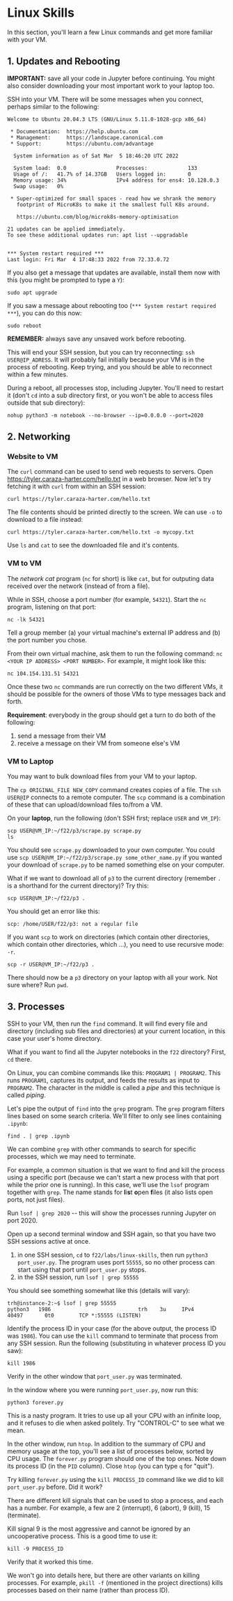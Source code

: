 # Linux Skills

In this section, you'll learn a few Linux commands and get more familiar with your VM.

## 1. Updates and Rebooting

**IMPORTANT:** save all your code in Jupyter before continuing.  You
  might also consider downloading your most important work to your
  laptop too.

SSH into your VM.  There will be some messages when you connect, perhaps similar to the following:

```
Welcome to Ubuntu 20.04.3 LTS (GNU/Linux 5.11.0-1028-gcp x86_64)

 * Documentation:  https://help.ubuntu.com
 * Management:     https://landscape.canonical.com
 * Support:        https://ubuntu.com/advantage

  System information as of Sat Mar  5 18:46:20 UTC 2022

  System load:  0.0                Processes:             133
  Usage of /:   41.7% of 14.37GB   Users logged in:       0
  Memory usage: 34%                IPv4 address for ens4: 10.128.0.3
  Swap usage:   0%

 * Super-optimized for small spaces - read how we shrank the memory
   footprint of MicroK8s to make it the smallest full K8s around.

   https://ubuntu.com/blog/microk8s-memory-optimisation

21 updates can be applied immediately.
To see these additional updates run: apt list --upgradable


*** System restart required ***
Last login: Fri Mar  4 17:48:33 2022 from 72.33.0.72
```

If you also get a message that updates are available, install them now
with this (you might be prompted to type a `Y`):

`sudo apt upgrade`

If you saw a message about rebooting too (`*** System restart required ***`), you can do this now:

`sudo reboot`

**REMEMBER:** always save any unsaved work before rebooting.

This will end your SSH session, but you can try reconnecting: `ssh
USER@IP_ADRESS`.  It will probably fail initially because your VM is
in the process of rebooting.  Keep trying, and you should be able to
reconnect within a few minutes.

During a reboot, all processes stop, including Jupyter.  You'll need
to restart it (don't `cd` into a sub directory first, or you won't be
able to access files outside that sub directory):

```
nohup python3 -m notebook --no-browser --ip=0.0.0.0 --port=2020
```

## 2. Networking

### Website to VM

The `curl` command can be used to send web requests to servers.  Open
https://tyler.caraza-harter.com/hello.txt in a web browser.  Now let's
try fetching it with `curl` from within an SSH session:

```
curl https://tyler.caraza-harter.com/hello.txt
```

The file contents should be printed directly to the screen.  We can
use `-o` to download to a file instead:

```
curl https://tyler.caraza-harter.com/hello.txt -o mycopy.txt
```

Use `ls` and `cat` to see the downloaded file and it's contents.

### VM to VM

The *network cat* program (`nc` for short) is like `cat`, but for
outputing data received over the network (instead of from a file).

While in SSH, choose a port number (for example, `54321`).  Start the
`nc` program, listening on that port:

```
nc -lk 54321
```

Tell a group member (a) your virtual machine's external IP address and
(b) the port number you chose.

From their own virtual machine, ask them to run the following command:
`nc <YOUR IP ADDRESS> <PORT NUMBER>`.  For example, it might look
like this:

```
nc 104.154.131.51 54321
```

Once these two `nc` commands are run correctly on the two different
VMs, it should be possible for the owners of those VMs to type
messages back and forth.

**Requirement**: everybody in the group should get a turn to do both of the following:
1. send a message from their VM
2. receive a message on their VM from someone else's VM

### VM to Laptop

You may want to bulk download files from your VM to your laptop.

The `cp ORIGINAL_FILE NEW_COPY` command creates copies of a file.  The
`ssh USER@IP` connects to a remote computer. The `scp` command is a
combination of these that can upload/download files to/from a VM.

On your **laptop**, run the following (don't SSH first; replace `USER` and `VM_IP`):

```
scp USER@VM_IP:~/f22/p3/scrape.py scrape.py
ls
```

You should see `scrape.py` downloaded to your own computer.  You could
use `scp USER@VM_IP:~/f22/p3/scrape.py some_other_name.py` if you
wanted your download of `scrape.py` to be named something else on your
computer.

What if we want to download all of `p3` to the current directory (remember `.` is a shorthand for the current directory)?  Try this:

```
scp USER@VM_IP:~/f22/p3 .
```

You should get an error like this:

```
scp: /home/USER/f22/p3: not a regular file
```

If you want `scp` to work on directories (which contain other directories, which contain other directories, which ...), you need to use recursive mode: `-r`.

```
scp -r USER@VM_IP:~/f22/p3 .
```

There should now be a `p3` directory on your laptop with all your
work.  Not sure where?  Run `pwd`.

## 3. Processes

SSH to your VM, then run the `find` command.  It will find every file
and directory (including sub files and directories) at your current
location, in this case your user's home directory.

What if you want to find all the Jupyter notebooks in the `f22`
directory?  First, `cd` there.

On Linux, you can combine commands like this: `PROGRAM1 | PROGRAM2`.
This runs `PROGRAM1`, captures its output, and feeds the results as
input to `PROGRAM2`.  The character in the middle is called a *pipe*
and this technique is called *piping*.

Let's pipe the output of `find` into the `grep` program.  The `grep`
program filters lines based on some search criteria.  We'll filter to only see lines containing `.ipynb`:

```
find . | grep .ipynb
```

We can combine `grep` with other commands to search for specific
processes, which we may need to terminate.

For example, a common situation is that we want to find and kill the
process using a specific port (because we can't start a new process
with that port while the prior one is running).  In this case, we'll
use the `lsof` program together with `grep`.  The name stands for
**l**i**s**t **o**pen **f**iles (it also lists open ports, not just
files).

Run `lsof | grep 2020` -- this will show the processes running Jupyter
on port 2020.

Open up a second terminal window and SSH again, so that you have two
SSH sessions active at once.

1. in one SSH session, `cd` to `f22/labs/linux-skills`, then run `python3 port_user.py`.  The program uses port `55555`, so no other process can start using that port until `port_user.py` stops.
2. in the SSH session, run `lsof | grep 55555`

You should see something somewhat like this (details will vary):

```
trh@instance-2:~$ lsof | grep 55555
python3   1986                            trh    3u     IPv4              40497       0t0        TCP *:55555 (LISTEN)
```

Identify the process ID in your case (for the above output, the process ID was `1986`).  You can use the `kill` command to terminate that process from any SSH session.  Run the following (substituting in whatever process ID you saw):

```
kill 1986
```

Verify in the other window that `port_user.py` was terminated.

In the window where you were running `port_user.py`, now run this:

```
python3 forever.py
```

This is a nasty program.  It tries to use up all your CPU with an
infinite loop, and it refuses to die when asked politely.  Try
"CONTROL-C" to see what we mean.

In the other window, run `htop`.  In addition to the summary of CPU
and memory usage at the top, you'll see a list of processes below,
sorted by CPU usage.  The `forever.py` program should one of the top
ones.  Note down its process ID (in the `PID` column).  Close `htop`
(you can type `q` for "quit").

Try killing `forever.py` using the `kill PROCESS_ID` command like we
did to kill `port_user.py` before.  Did it work?

There are different kill signals that can be used to stop a process,
and each has a number.  For example, a few are 2 (interrupt), 6
(abort), 9 (kill), 15 (terminate).

Kill signal 9 is the most aggressive and cannot be ignored by an
uncooperative process.  This is a good time to use it:

```
kill -9 PROCESS_ID
```

Verify that it worked this time.

We won't go into details here, but there are other variants on killing
processes.  For example, `pkill -f` (mentioned in the project
directions) kills processes based on their name (rather than process
ID).

